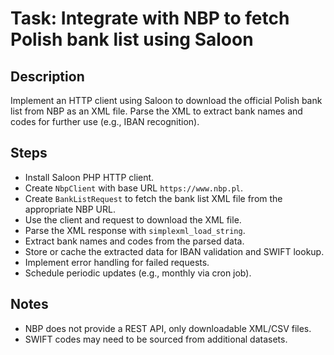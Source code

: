 # Task: Integrate with NBP to fetch Polish bank list using Saloon

## Description
Implement an HTTP client using Saloon to download the official Polish bank list from NBP as an XML file. Parse the XML to extract bank names and codes for further use (e.g., IBAN recognition).

## Steps
- Install Saloon PHP HTTP client.
- Create `NbpClient` with base URL `https://www.nbp.pl`.
- Create `BankListRequest` to fetch the bank list XML file from the appropriate NBP URL.
- Use the client and request to download the XML file.
- Parse the XML response with `simplexml_load_string`.
- Extract bank names and codes from the parsed data.
- Store or cache the extracted data for IBAN validation and SWIFT lookup.
- Implement error handling for failed requests.
- Schedule periodic updates (e.g., monthly via cron job).

## Notes
- NBP does not provide a REST API, only downloadable XML/CSV files.
- SWIFT codes may need to be sourced from additional datasets.